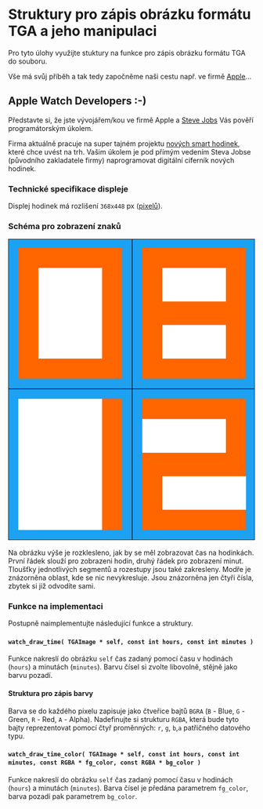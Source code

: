 # Struktury pro zápis obrázku formátu TGA a jeho manipulaci

Pro tyto úlohy využijte stuktury na funkce pro zápis obrázku formátu TGA do souboru.

Vše má svůj příběh a tak tedy započněme naši cestu např. ve firmě [Apple](https://www.apple.com)...


## Apple Watch Developers :-)

Představte si, že jste vývojářem/kou ve firmě Apple a [Steve Jobs](https://en.wikipedia.org/wiki/Steve_Jobs) Vás pověří programátorským úkolem.

Firma aktuálně pracuje na super tajném projektu [nových smart hodinek](https://en.wikipedia.org/wiki/Apple_Watch), které chce uvést na trh.
Vašim úkolem je pod přímým vedením Steva Jobse (původního zakladatele firmy) naprogramovat digitální ciferník nových hodinek.


### Technické specifikace displeje

Displej hodinek má rozlišení `368x448` px ([pixelů](https://en.wikipedia.org/wiki/Pixel)).


### Schéma pro zobrazení znaků

![](figures/watches_clock.svg)

Na obrázku výše je rozklesleno, jak by se měl zobrazovat čas na hodinkách.
První řádek slouží pro zobrazeni hodin, druhý řádek pro zobrazení minut.
Tloušťky jednotlivých segmentů a rozestupy jsou také zakresleny.
Modře je znázorněna oblast, kde se nic nevykresluje.
Jsou znázorněna jen čtyři čísla, zbytek si již odvodíte sami.


### Funkce na implementaci

Postupně naimplementujte následující funkce a struktury.


#### `watch_draw_time( TGAImage * self, const int hours, const int minutes )`

Funkce nakreslí do obrázku `self` čas zadaný pomocí času v hodinách (`hours`) a minutách (`minutes`).
Barvu čísel si zvolte libovolně, stějně jako barvu pozadí.


#### Struktura pro zápis barvy

Barva se do každého pixelu zapisuje jako čtveřice bajtů `BGRA` (`B` - Blue, `G` - Green, `R` - Red, `A` - Alpha).
Nadefinujte si strukturu `RGBA`, která bude tyto bajty reprezentovat pomocí čtyř proměnných: `r`, `g`, `b`,`a` patřičného datového typu.


#### `watch_draw_time_color( TGAImage * self, const int hours, const int minutes, const RGBA * fg_color, const RGBA * bg_color )`

Funkce nakreslí do obrázku `self` čas zadaný pomocí času v hodinách (`hours`) a minutách (`minutes`).
Barva čísel je předána parametrem `fg_color`, barva pozadí pak parametrem `bg_color`.
